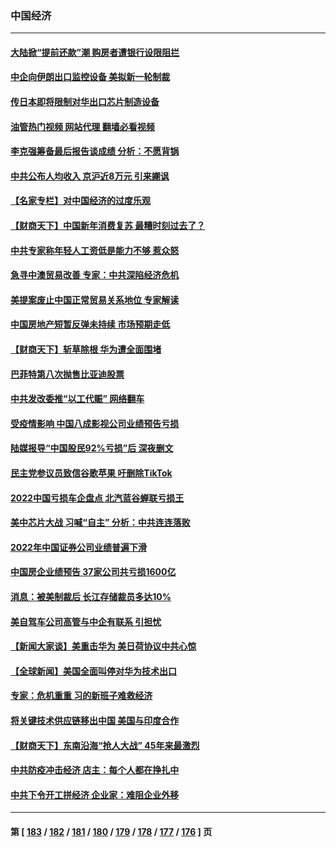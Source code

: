 ### 中国经济
---
#### [大陆掀“提前还款”潮 购房者遭银行设限阻拦](../../pages/ncid283/n13922681.md?02052045) 
#### [中企向伊朗出口监控设备 美拟新一轮制裁](../../pages/ncid283/n13922626.md?02052045) 
#### [传日本即将限制对华出口芯片制造设备](../../pages/ncid283/n13922492.md?02052045) 
#### [油管热门视频 网站代理 翻墙必看视频](http://138.2.39.72:81/youtube.html?epic-marker?02052045)
#### [李克强筹备最后报告谈成绩 分析：不愿背锅](../../pages/ncid283/n13922348.md?02052045) 
#### [中共公布人均收入 京沪近8万元 引来謿讽](../../pages/ncid283/n13922312.md?02052045) 
#### [【名家专栏】对中国经济的过度乐观](../../pages/ncid283/n13921749.md?02052045) 
#### [【财商天下】中国新年消费复苏 最糟时刻过去了？](../../pages/ncid283/n13921935.md?02052045) 
#### [中共专家称年轻人工资低是能力不够 惹众怒](../../pages/ncid283/n13921285.md?02052045) 
#### [急寻中澳贸易改善 专家：中共深陷经济危机](../../pages/ncid283/n13921153.md?02052045) 
#### [美提案废止中国正常贸易关系地位 专家解读](../../pages/ncid283/n13921230.md?02052045) 
#### [中国房地产短暂反弹未持续 市场预期走低](../../pages/ncid283/n13921193.md?02052045) 
#### [【财商天下】斩草除根 华为遭全面围堵](../../pages/ncid283/n13921248.md?02052045) 
#### [巴菲特第八次抛售比亚迪股票](../../pages/ncid283/n13921227.md?02052045) 
#### [中共发改委推“以工代赈” 网络翻车](../../pages/ncid283/n13921125.md?02052045) 
#### [受疫情影响 中国八成影视公司业绩预告亏损](../../pages/ncid283/n13921199.md?02052045) 
#### [陆媒报导“中国股民92%亏损”后 深夜删文](../../pages/ncid283/n13921080.md?02052045) 
#### [民主党参议员致信谷歌苹果 吁删除TikTok](../../pages/ncid283/n13920988.md?02052045) 
#### [2022中国亏损车企盘点 北汽蓝谷蝉联亏损王](../../pages/ncid283/n13920391.md?02052045) 
#### [美中芯片大战 习喊“自主” 分析：中共连连落败](../../pages/ncid283/n13920089.md?02052045) 
#### [2022年中国证券公司业绩普遍下滑](../../pages/ncid283/n13920380.md?02052045) 
#### [中国房企业绩预告 37家公司共亏损1600亿](../../pages/ncid283/n13920349.md?02052045) 
#### [消息：被美制裁后 长江存储裁员多达10%](../../pages/ncid283/n13920203.md?02052045) 
#### [美自驾车公司高管与中企有联系 引担忧](../../pages/ncid283/n13920341.md?02052045) 
#### [【新闻大家谈】美重击华为 美日荷协议中共心惊](../../pages/ncid283/n13920246.md?02052045) 
#### [【全球新闻】美国全面叫停对华为技术出口](../../pages/ncid283/n13920076.md?02052045) 
#### [专家：危机重重 习的新班子难救经济](../../pages/ncid283/n13919797.md?02052045) 
#### [将关键技术供应链移出中国 美国与印度合作](../../pages/ncid283/n13919690.md?02052045) 
#### [【财商天下】东南沿海“抢人大战” 45年来最激烈](../../pages/ncid283/n13919571.md?02052045) 
#### [中共防疫冲击经济 店主：每个人都在挣扎中](../../pages/ncid283/n13919550.md?02052045) 
#### [中共下令开工拼经济 企业家：难阻企业外移](../../pages/ncid283/n13919435.md?02052045) 

---
#### 第 [ [183](./183.md?02052045) / [182](./182.md?02052045) / [181](./181.md?02052045) / [180](./180.md?02052045) / [179](./179.md?02052045) / [178](./178.md?02052045) / [177](./177.md?02052045) / [176](./176.md?02052045) ] 页
